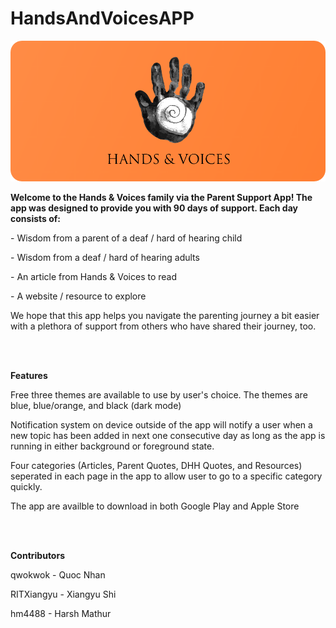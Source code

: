 # HandsAndVoicesAPP
<p align="center"> <img src="handsAndVoicesLogo.png" /> </p>
<p><b>Welcome to the Hands &amp; Voices family via the Parent Support App! The app was designed to provide you with 90 days of support. Each day consists of:</b></p>

<p>- Wisdom from a parent of a deaf / hard of hearing child</p>

<p>- Wisdom from a deaf / hard of hearing adults</p>

<p>- An article from Hands &amp; Voices to read</p>

<p>- A website / resource to explore</p>

<p>We hope that this app helps you navigate the parenting journey a bit easier with a plethora of support from others who have shared their journey, too.</p>

<br></br>
<p><b>Features</b></p>
<p>Free three themes are available to use by user's choice. The themes are blue, blue/orange, and black (dark mode)</p>
<p>Notification system on device outside of the app will notify a user when a new topic has been added in next one consecutive day as long as the app is running in either background or foreground state.</p>
<p>Four categories (Articles, Parent Quotes, DHH Quotes, and Resources) seperated in each page in the app to allow user to go to a specific category quickly.</p>
<p>The app are availble to download in both Google Play and Apple Store<p>
  
<br></br>
<p><b>Contributors</b></p>
<p>qwokwok - Quoc Nhan</p>
<p>RITXiangyu - Xiangyu Shi<p>
<p>hm4488 - Harsh Mathur<p>
